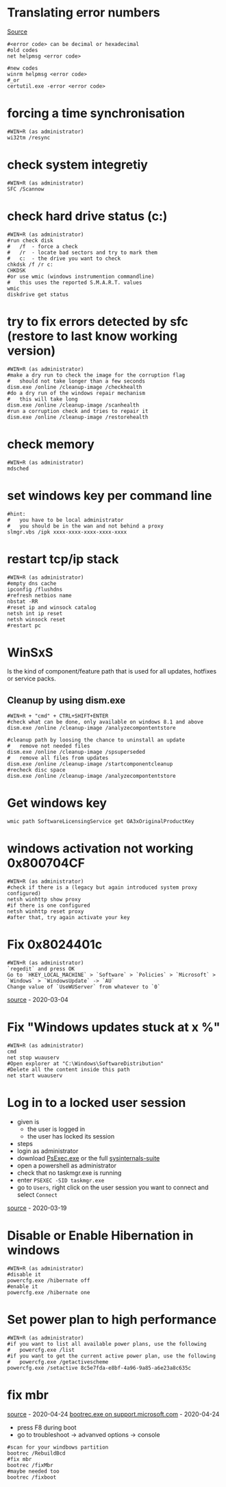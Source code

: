 # Translating error numbers

[Source](https://www.windowspro.de/tool/fehlermeldungen-windows-10-auswerten-microsoft-error-lookup-tool)

```
#<error code> can be decimal or hexadecimal
#old codes
net helpmsg <error code>

#new codes
winrm helpmsg <error code>
#_or
certutil.exe -error <error code>
```

# forcing a time synchronisation

```
#WIN+R (as administrator)
wi32tm /resync
```

# check system integretiy

```
#WIN+R (as administrator)
SFC /Scannow
```

# check hard drive status (c:)

```
#WIN+R (as administrator)
#run check disk
#   /f  - force a check
#   /r  - locate bad sectors and try to mark them
#   c:  - the drive you want to check
chkdsk /f /r c:
CHKDSK
#or use wmic (windows instrumention commandline)
#   this uses the reported S.M.A.R.T. values
wmic
diskdrive get status
```

# try to fix errors detected by sfc (restore to last know working version)

```
#WIN+R (as administrator)
#make a dry run to check the image for the corruption flag
#   should not take longer than a few seconds
dism.exe /online /cleanup-image /checkhealth
#do a dry run of the windows repair mechanism
#   this will take long
dism.exe /online /cleanup-image /scanhealth
#run a corruption check and tries to repair it
dism.exe /online /cleanup-image /restorehealth
```

# check memory

```
#WIN+R (as administrator)
mdsched
```

# set windows key per command line

```
#hint:
#   you have to be local administrator
#   you should be in the wan and not behind a proxy
slmgr.vbs /ipk xxxx-xxxx-xxxx-xxxx-xxxx
```

# restart tcp/ip stack

```
#WIN+R (as administrator)
#empty dns cache
ipconfig /flushdns
#refresh netbios name
nbstat -RR
#reset ip and winsock catalog
netsh int ip reset
netsh winsock reset
#restart pc
```

# WinSxS

Is the kind of component/feature path that is used for all updates, hotfixes or service packs.

## Cleanup by using dism.exe

```
#WIN+R + "cmd" + CTRL+SHIFT+ENTER
#check what can be done, only available on windows 8.1 and above
dism.exe /online /cleanup-image /analyzecompontentstore

#cleanup path by loosing the chance to uninstall an update
#   remove not needed files
dism.exe /online /cleanup-image /spsuperseded
#   remove all files from updates
dism.exe /online /cleanup-image /startcomponentcleanup
#recheck disc space
dism.exe /online /cleanup-image /analyzecompontentstore
```

# Get windows key

```
wmic path SoftwareLicensingService get OA3xOriginalProductKey
```

# windows activation not working 0x800704CF

```
#WIN+R (as administrator)
#check if there is a (legacy but again introduced system proxy configured)
netsh winhttp show proxy
#if there is one configured
netsh winhttp reset proxy
#after that, try again activate your key
```

# Fix 0x8024401c

```
#WIN+R (as administrator)
`regedit` and press OK
Go to `HKEY_LOCAL_MACHINE` > `Software` > `Policies` > `Microsoft` > `Windows` > `WindowsUpdate` -> `AU`
Change value of `UseWUServer` from whatever to `0`
```

[source](https://www.drivereasy.com/knowledge/windows-update-error-0x8024401c-fixed/) - 2020-03-04

# Fix "Windows updates stuck at x %"

```
#WIN+R (as administrator)
cmd
net stop wuauserv
#Open explorer at "C:\Windows\SoftwareDistribution"
#Delete all the content inside this path
net start wuauserv
```

# Log in to a locked user session

* given is
    * the user is logged in
    * the user has locked its session
* steps
* login as administrator
* download [PsExec.exe](https://docs.microsoft.com/en-us/sysinternals/downloads/psexec) or the full [sysinternals-suite](https://live.sysinternals.com/)
* open a powershell as administrator
* check that no taskmgr.exe is running
* enter `PSEXEC -SID taskmgr.exe`
* go to `Users`, right click on the user session you want to connect and select `Connect`

[source](https://www.windowspro.de/sami-laiho/gesperrten-windows-desktop-eines-users-zugreifen-ohne-passwort-zu-kennen) - 2020-03-19

# Disable or Enable Hibernation in windows

```
#WIN+R (as administrator)
#disable it
powercfg.exe /hibernate off
#enable it
powercfg.exe /hibernate one
```

# Set power plan to high performance

```
#WIN+R (as administrator)
#if you want to list all available power plans, use the following
#   powercfg.exe /list
#if you want to get the current active power plan, use the following
#   powercfg.exe /getactivescheme
powercfg.exe /setactive 8c5e7fda-e8bf-4a96-9a85-a6e23a8c635c
```

# fix mbr

[source](https://www.thewindowsclub.com/repair-master-boot-record-mbr-windows) - 2020-04-24
[bootrec.exe on support.microsoft.com](https://support.microsoft.com/en-us/help/927392/use-bootrec-exe-in-the-windows-re-to-troubleshoot-startup-issues) - 2020-04-24

* press F8 during boot
* go to troubleshoot -> advanved options -> console

```
#scan for your windbows partition
bootrec /RebuildBcd
#fix mbr
bootrec /fixMbr
#maybe needed too
bootrec /fixboot
```
